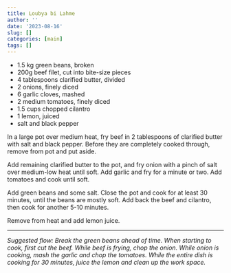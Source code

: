 ```yaml
---
title: Loubya bi Lahme
author: ''
date: '2023-08-16'
slug: []
categories: [main]
tags: []
---
```


- 1.5 kg green beans, broken
- 200g beef filet, cut into bite-size pieces
- 4 tablespoons clarified butter, divided
- 2 onions, finely diced
- 6 garlic cloves, mashed
- 2 medium tomatoes, finely diced
- 1.5 cups chopped cilantro
- 1 lemon, juiced
- salt and black pepper

In a large pot over medium heat, fry beef in 2 tablespoons of clarified butter with salt and black pepper. Before they are completely cooked through, remove from pot and put aside.

Add remaining clarified butter to the pot, and fry onion with a pinch of salt over medium-low heat until soft. Add garlic and fry for a minute or two. Add tomatoes and cook until soft.

Add green beans and some salt. Close the pot and cook for at least 30 minutes, until the beans are mostly soft. Add back the beef and cilantro, then cook for another 5-10 minutes. 

Remove from heat and add lemon juice.

---
_Suggested flow: Break the green beans ahead of time. When starting to cook, first cut the beef. While beef is frying, chop the onion. While onion is cooking, mash the garlic and chop the tomatoes. While the entire dish is cooking for 30 minutes, juice the lemon and clean up the work space._

